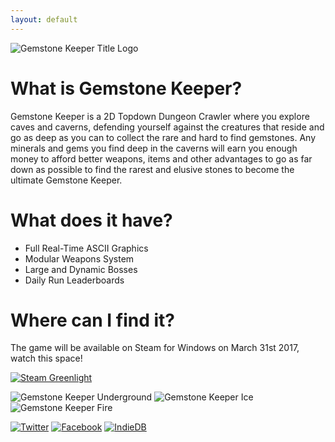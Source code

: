 ```yaml
---
layout: default
---
```


![Gemstone Keeper Title Logo](http://i.imgur.com/dzbnSG7.gif)

# What is Gemstone Keeper?

Gemstone Keeper is a 2D Topdown Dungeon Crawler where you explore caves and caverns, defending yourself against the creatures that reside and go as deep as you can to collect the rare and hard to find gemstones. Any minerals and gems you find deep in the caverns will earn you enough money to afford better weapons, items and other advantages to go as far down as possible to find the rarest and elusive stones to become the ultimate Gemstone Keeper.

# What does it have?

* Full Real-Time ASCII Graphics
* Modular Weapons System
* Large and Dynamic Bosses
* Daily Run Leaderboards

# Where can I find it?

The game will be available on Steam for Windows on March 31st 2017, watch this space!

[![Steam Greenlight](http://i.imgur.com/uj8mh9n.png)](https://steamcommunity.com/sharedfiles/filedetails/?id=661135046) 

![Gemstone Keeper Underground](http://i.imgur.com/0OOLJbD.png)
![Gemstone Keeper Ice](http://i.imgur.com/lX0NnvD.png)
![Gemstone Keeper Fire](http://i.imgur.com/21RCvIj.png)

[![Twitter](http://i.imgur.com/WtfSBE6.png)](https://twitter.com/gamepopper) [![Facebook](http://i.imgur.com/WtfSBE6.png)](https://www.facebook.com/GamepopperGames/) [![IndieDB](http://i.imgur.com/4mPkE6X.png)](http://www.indiedb.com/games/gemstone-keeper)